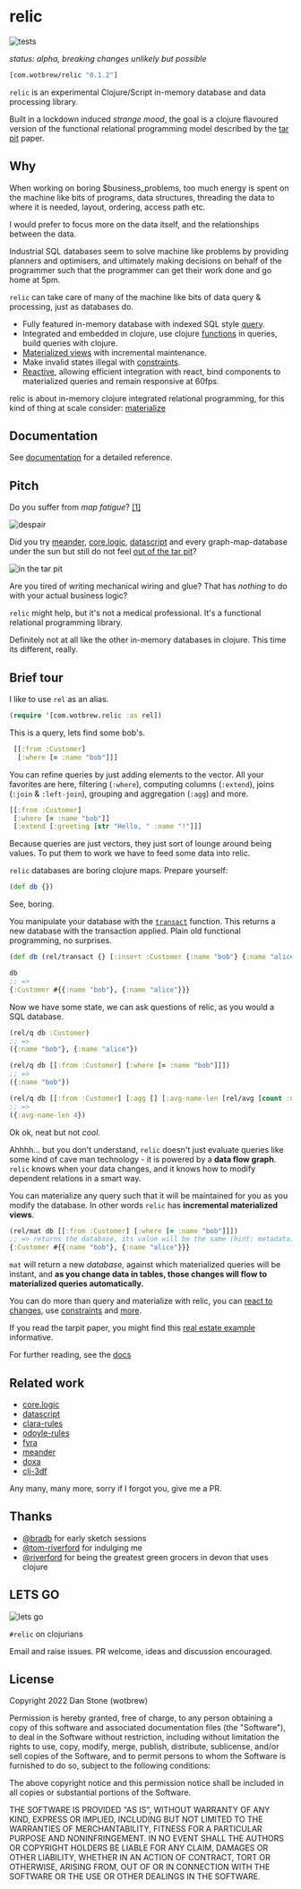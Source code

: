 # relic

![tests](https://github.com/wotbrew/relic/actions/workflows/tests.yml/badge.svg)

_status: alpha, breaking changes unlikely but possible_

```clojure 
[com.wotbrew/relic "0.1.2"]
```

`relic` is an experimental Clojure/Script in-memory database and data processing library.

Built in a lockdown induced _strange mood_, the goal is a clojure flavoured version of the functional relational programming model described by the [tar pit](http://curtclifton.net/papers/MoseleyMarks06a.pdf) paper.

## Why

When working on boring $business_problems, too much energy is spent on the machine like bits of programs,
data structures, threading the data to where it is needed, layout, ordering, access path etc.

I would prefer to focus more on the data itself, and the relationships between the data.

Industrial SQL databases seem to solve machine like problems by providing planners and optimisers, and ultimately making decisions on behalf of the programmer such that the programmer can get their work done and go home at 5pm.

`relic` can take care of many of the machine like bits of data query & processing, just as databases do.

- Fully featured in-memory database with indexed SQL style [query](https://wotbrew.github.io/relic/query).
- Integrated and embedded in clojure, use clojure [functions](https://wotbrew.github.io/relic/expr) in queries, build queries with clojure.
- [Materialized views](https://wotbrew.github.io/relic/materialization) with incremental maintenance.
- Make invalid states illegal with [constraints](https://wotbrew.github.io/relic/constraints).
- [Reactive](https://wotbrew.github.io/relic/change-tracking), allowing efficient integration with react, bind components to materialized queries and remain responsive at 60fps.

relic is about in-memory clojure integrated relational programming, for this kind of thing at scale consider: [materialize](https://github.com/MaterializeInc/materialize)

## Documentation

See [documentation](https://wotbrew.github.io/relic) for a detailed reference.

## Pitch

Do you suffer from _map fatigue_? [[1]](http://timothypratley.blogspot.com/2019/01/meander-answer-to-map-fatigue.html)

![despair](doc/tar2.png)

Did you try [meander](https://github.com/noprompt/meander), [core.logic](https://github.com/clojure/core.logic), [datascript](https://github.com/tonsky/datascript) and every graph-map-database under the sun but still do not feel [out of the tar pit](http://curtclifton.net/papers/MoseleyMarks06a.pdf)?

![in the tar pit](doc/tar.jpeg)

Are you tired of writing mechanical wiring and glue? That has *nothing* to do with your actual business logic?

`relic` might help, but it's not a medical professional. It's a functional relational programming library.

Definitely not at all like the other in-memory databases in clojure. This time its different, really.

## Brief tour

I like to use `rel` as an alias.

```clojure
(require '[com.wotbrew.relic :as rel])
```

This is a query, lets find some bob's.

```clojure 
 [[:from :Customer]
  [:where [= :name "bob"]]]
 ```

You can refine queries by just adding elements to the vector.  All your favorites are here, filtering (`:where`), computing columns (`:extend`), joins (`:join` & `:left-join`), grouping and aggregation (`:agg`) and more.

```clojure 
[[:from :Customer]
 [:where [= :name "bob"]]
 [:extend [:greeting [str "Hello, " :name "!"]]]
```

Because queries are just vectors, they just sort of lounge around being values. To put them to work we have to feed some data into relic.

`relic` databases are boring clojure maps. Prepare yourself:

```clojure 
(def db {})
```

See, boring.

You manipulate your database with the [`transact`](https://wotbrew.github.io/relic/transact) function. This returns a new database with the transaction applied. Plain old functional programming, no surprises.
```clojure 
(def db (rel/transact {} [:insert :Customer {:name "bob"} {:name "alice"}])

db 
;; =>
{:Customer #{{:name "bob"}, {:name "alice"}}}
```

Now we have some state, we can ask questions of relic, as you would a SQL database.

```clojure 
(rel/q db :Customer)
;; => 
({:name "bob"}, {:name "alice"})

(rel/q db [[:from :Customer] [:where [= :name "bob"]]]) 
;; => 
({:name "bob"})

(rel/q db [[:from :Customer] [:agg [] [:avg-name-len [rel/avg [count :name]]]]])
;; => 
({:avg-name-len 4})
```

Ok ok, neat but not _cool_.

Ahhhh... but you don't understand, `relic` doesn't just evaluate queries like some kind of cave man technology - it is powered by a __data flow graph__.
`relic` knows when your data changes, and it knows how to modify dependent relations in a smart way.

You can materialize any query such that it will be maintained for you as you modify the database. In other words `relic` has __incremental materialized views__.

```clojure 
(rel/mat db [[:from :Customer] [:where [= :name "bob"]]])
;; => returns the database, its value will be the same (hint: metadata).
{:Customer #{{:name "bob"}, {:name "alice"}}}
```

`mat` will return a new _database_, against which materialized queries will be instant, and __as you change data in tables, those changes will flow to materialized queries automatically.__

You can do more than query and materialize with relic, you can [react to changes](https://wotbrew.github.io/relic/change-tracking), use [constraints](https://wotbrew.github.io/relic/constraints) and [more](https://wotbrew.github.io/relic).

If you read the tarpit paper, you might find this [real estate example](https://github.com/wotbrew/relic/blob/master/dev/examples/real_estate.clj) informative.

For further reading, see the [docs](https://wotbrew.github.io/relic)

## Related work

- [core.logic](https://github.com/clojure/core.logic) 
- [datascript](https://github.com/tonsky/datascript)
- [clara-rules](https://github.com/cernerel/clara-rules)
- [odoyle-rules](https://github.com/oakes/odoyle-rules)
- [fyra](https://github.com/yanatan16/fyra)
- [meander](https://github.com/noprompt/meander)
- [doxa](https://github.com/ribelo/doxa)
- [clj-3df](https://github.com/sixthnormal/clj-3df)

Any many, many more, sorry if I forgot you, give me a PR.

## Thanks 

- [@bradb](https://github.com/bradb) for early sketch sessions
- [@tom-riverford](https://github.com/tom-riverford) for indulging me
- [@riverford](https://github.com/riverford) for being the greatest green grocers in devon that uses clojure

## LETS GO

![lets go](doc/tar3.png)

`#relic` on clojurians

Email and raise issues. PR welcome, ideas and discussion encouraged.

## License

Copyright 2022 Dan Stone (wotbrew)

Permission is hereby granted, free of charge, to any person obtaining a copy of this software and associated documentation files (the "Software"), to deal in the Software without restriction, including without limitation the rights to use, copy, modify, merge, publish, distribute, sublicense, and/or sell copies of the Software, and to permit persons to whom the Software is furnished to do so, subject to the following conditions:

The above copyright notice and this permission notice shall be included in all copies or substantial portions of the Software.

THE SOFTWARE IS PROVIDED "AS IS", WITHOUT WARRANTY OF ANY KIND, EXPRESS OR IMPLIED, INCLUDING BUT NOT LIMITED TO THE WARRANTIES OF MERCHANTABILITY, FITNESS FOR A PARTICULAR PURPOSE AND NONINFRINGEMENT. IN NO EVENT SHALL THE AUTHORS OR COPYRIGHT HOLDERS BE LIABLE FOR ANY CLAIM, DAMAGES OR OTHER LIABILITY, WHETHER IN AN ACTION OF CONTRACT, TORT OR OTHERWISE, ARISING FROM, OUT OF OR IN CONNECTION WITH THE SOFTWARE OR THE USE OR OTHER DEALINGS IN THE SOFTWARE.
